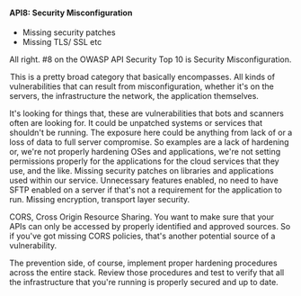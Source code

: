 

#### API8: Security Misconfiguration
- Missing security patches
- Missing TLS/ SSL etc

All right. #8 on the OWASP API Security Top 10 is Security Misconfiguration.

 This is a pretty broad category that basically encompasses. All kinds of vulnerabilities that can result from misconfiguration, whether it's on the servers, the infrastructure the network, the application themselves.

It's looking for things that, these are vulnerabilities that bots and scanners often are looking for. It could be unpatched systems or services that shouldn't be running. The exposure here could be anything from lack of or a loss of data to full server compromise. So examples are a lack of hardening or, we're not properly hardening OSes and applications, we're not setting permissions properly for the applications for the cloud services that they use, and the like. Missing security patches on libraries and applications used within our service. Unnecessary features enabled, no need to have SFTP enabled on a server if that's not a requirement for the application to run. Missing encryption, transport layer security.

CORS, Cross Origin Resource Sharing. You want to make sure that your APIs can only be accessed by properly identified and approved sources. So if you've got missing CORS policies, that's another potential source of a vulnerability.

The prevention side, of course, implement proper hardening procedures across the entire stack. Review those procedures and test to verify that all the infrastructure that you're running is properly secured and up to date.